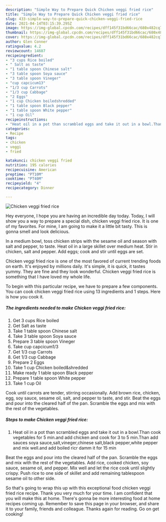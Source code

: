 ```yaml
---
description: "Simple Way to Prepare Quick Chicken veggi fried rice"
title: "Simple Way to Prepare Quick Chicken veggi fried rice"
slug: 433-simple-way-to-prepare-quick-chicken-veggi-fried-rice
date: 2021-04-14T03:15:39.295Z
image: https://img-global.cpcdn.com/recipes/dff145f31bd66cac/680x482cq70/chicken-veggi-fried-rice-recipe-main-photo.jpg
thumbnail: https://img-global.cpcdn.com/recipes/dff145f31bd66cac/680x482cq70/chicken-veggi-fried-rice-recipe-main-photo.jpg
cover: https://img-global.cpcdn.com/recipes/dff145f31bd66cac/680x482cq70/chicken-veggi-fried-rice-recipe-main-photo.jpg
author: Glen Conner
ratingvalue: 4.2
reviewcount: 14607
recipeingredient:
- "3 cups Rice boiled"
- " Salt as taste"
- "1 table spoon Chinese salt"
- "3 table spoon Soya sauce"
- "3 table spoon Vineger"
- "cup capcicum13"
- "1/3 cup Carrots"
- "1/3 cup Cabbage"
- "2 Eggs"
- "1 cup Chicken boiledshredded"
- "1 table spoon Black pepper"
- "1 table spoon White pepper"
- "1 cup Oil"
recipeinstructions:
- "Heat oil in a pot than scrambled eggs and take it out in a bowl.Than cook vegetables for 5 min.and add chicken and cook for 3 to 5 min.Than add sauces soya sauce,salt,vineger,chinese salt,black pepper,white pepper and mix well.and add boiled ricr damm it for 15 min"
categories:
- Recipe
tags:
- chicken
- veggi
- fried

katakunci: chicken veggi fried 
nutrition: 195 calories
recipecuisine: American
preptime: "PT10M"
cooktime: "PT40M"
recipeyield: "4"
recipecategory: Dinner

---
```



![Chicken veggi fried rice](https://img-global.cpcdn.com/recipes/dff145f31bd66cac/680x482cq70/chicken-veggi-fried-rice-recipe-main-photo.jpg)

Hey everyone, I hope you are having an incredible day today. Today, I will show you a way to prepare a special dish, chicken veggi fried rice. It is one of my favorites. For mine, I am going to make it a little bit tasty. This is gonna smell and look delicious.

In a medium bowl, toss chicken strips with the sesame oil and season with salt and pepper, to taste. Heat oil in a large skillet over medium heat. Stir in chicken, salt and pepper. Add eggs; cook and stir until eggs are set.

Chicken veggi fried rice is one of the most favored of current trending foods on earth. It's enjoyed by millions daily. It's simple, it is quick, it tastes yummy. They are fine and they look wonderful. Chicken veggi fried rice is something that I have loved my whole life.


To begin with this particular recipe, we have to prepare a few components. You can cook chicken veggi fried rice using 13 ingredients and 1 steps. Here is how you cook it.

<!--inarticleads1-->

##### The ingredients needed to make Chicken veggi fried rice:

1. Get 3 cups Rice boiled
1. Get  Salt as taste
1. Take 1 table spoon Chinese salt
1. Take 3 table spoon Soya sauce
1. Prepare 3 table spoon Vineger
1. Take cup capcicum1/3
1. Get 1/3 cup Carrots
1. Get 1/3 cup Cabbage
1. Prepare 2 Eggs
1. Take 1 cup Chicken boiled&amp;shredded
1. Make ready 1 table spoon Black pepper
1. Prepare 1 table spoon White pepper
1. Take 1 cup Oil


Cook until carrots are tender, stirring occasionally. Add brown rice, chicken, egg, soy sauce, sesame oil, salt, and pepper to taste, and stir. Beat the eggs and pour into the cleared half of the pan. Scramble the eggs and mix with the rest of the vegetables. 

<!--inarticleads2-->

##### Steps to make Chicken veggi fried rice:

1. Heat oil in a pot than scrambled eggs and take it out in a bowl.Than cook vegetables for 5 min.and add chicken and cook for 3 to 5 min.Than add sauces soya sauce,salt,vineger,chinese salt,black pepper,white pepper and mix well.and add boiled ricr damm it for 15 min


Beat the eggs and pour into the cleared half of the pan. Scramble the eggs and mix with the rest of the vegetables. Add rice, cooked chicken, soy sauce, sesame oil, and pepper. Mix well and let the rice cook until slightly crispy. Push rice to one side of skillet and add remaining tablespoon sesame oil to other side. 

So that's going to wrap this up with this exceptional food chicken veggi fried rice recipe. Thank you very much for your time. I am confident that you will make this at home. There's gonna be more interesting food at home recipes coming up. Remember to save this page in your browser, and share it to your family, friends and colleague. Thanks again for reading. Go on get cooking!
